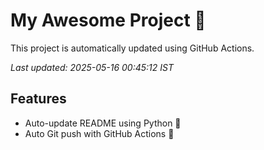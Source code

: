 # My Awesome Project 🚀

This project is automatically updated using GitHub Actions.

_Last updated: 2025-05-16 00:45:12 IST_

## Features
- Auto-update README using Python 🐍
- Auto Git push with GitHub Actions 🤖

